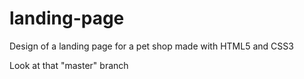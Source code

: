 # landing-page
Design of a landing page for a pet shop made with HTML5 and CSS3</br>

Look at that "master" branch
